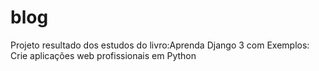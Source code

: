 # blog
Projeto resultado dos estudos do livro:Aprenda Django 3 com Exemplos: Crie aplicações web profissionais em Python
